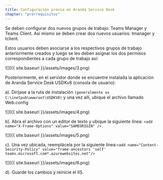 ```yaml
---
title: Configuración previa en Aranda Service Desk
chapter: "prerrequisitos"
---
```


Se deben configurar dos nuevos grupos de trabajo: Teams Manager y Teams Client.
Así mismo se deben crear dos nuevos usuarios: tmanager y tclient.

Estos usuarios deben asociarse a los respectivos grupos de trabajo anteriormente creados y luego se les deben asignar los dos permisos correspondientes a cada grupo de trabajo así:

![]({{ site.baseurl }}/assets/images/3.png)

Posteriormente, en el servidor donde se encuentre instalada la aplicación de Aranda Service Desk USDKv8 (consola de usuario):

a).  Diríjase a la ruta de instalación `(generalmente es C:\inetpub\wwwroot\USDKV8)` y una vez allí, ubique el archivo llamado Web.config

![]({{ site.baseurl }}/assets/images/4.png)

b).  Abra el archivo con un editor de texto y ubique la siguiente línea: `<add name="X-Frame-Options" value="SAMEORIGIN" />.`


![]({{ site.baseurl }}/assets/images/5.png)

c).  Una vez ubicada, reemplácela por la siguiente línea:`<add name="Content-Security-Policy" value="frame-ancestors 'self' teams.microsoft.com*.azurewebsites.net"/>`

![]({{ site.baseurl }}/assets/images/6.png)

d).  Guarde los cambios y reinicie el IIS.
